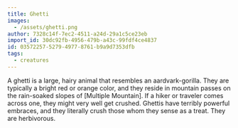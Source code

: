 ```yaml
---
title: Ghetti
images:
  - /assets/ghetti.png
author: 7328c14f-7ec2-4511-a24d-29a1c5ce23eb
import_id: 30dc92fb-4956-479b-a43c-99fdf4ce4837
id: 03572257-5279-4977-8761-b9a9d7353dfb
tags:
  - creatures
---
```

A ghetti is a large, hairy animal that resembles an aardvark-gorilla. They are typically a bright red or orange color, and they reside in mountain passes on the rain-soaked slopes of [Multiple Mountain]. If a hiker or traveler comes across one, they might very well get crushed. Ghettis have terribly powerful embraces, and they literally crush those whom they sense as a treat. They are herbivorous.